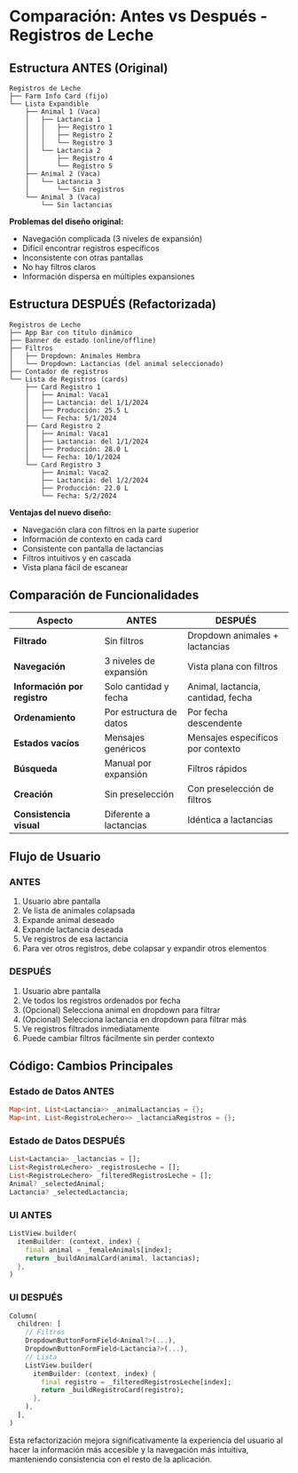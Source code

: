 # Comparación: Antes vs Después - Registros de Leche

## Estructura ANTES (Original)

```
Registros de Leche
├── Farm Info Card (fijo)
└── Lista Expandible
    ├── Animal 1 (Vaca)
    │   ├── Lactancia 1
    │   │   ├── Registro 1
    │   │   ├── Registro 2
    │   │   └── Registro 3
    │   └── Lactancia 2
    │       ├── Registro 4
    │       └── Registro 5
    ├── Animal 2 (Vaca)
    │   └── Lactancia 3
    │       └── Sin registros
    └── Animal 3 (Vaca)
        └── Sin lactancias
```

**Problemas del diseño original:**
- Navegación complicada (3 niveles de expansión)
- Difícil encontrar registros específicos
- Inconsistente con otras pantallas
- No hay filtros claros
- Información dispersa en múltiples expansiones

## Estructura DESPUÉS (Refactorizada)

```
Registros de Leche
├── App Bar con título dinámico
├── Banner de estado (online/offline)
├── Filtros
│   ├── Dropdown: Animales Hembra
│   └── Dropdown: Lactancias (del animal seleccionado)
├── Contador de registros
└── Lista de Registros (cards)
    ├── Card Registro 1
    │   ├── Animal: Vaca1
    │   ├── Lactancia: del 1/1/2024
    │   ├── Producción: 25.5 L
    │   └── Fecha: 5/1/2024
    ├── Card Registro 2
    │   ├── Animal: Vaca1  
    │   ├── Lactancia: del 1/1/2024
    │   ├── Producción: 28.0 L
    │   └── Fecha: 10/1/2024
    └── Card Registro 3
        ├── Animal: Vaca2
        ├── Lactancia: del 1/2/2024
        ├── Producción: 22.0 L
        └── Fecha: 5/2/2024
```

**Ventajas del nuevo diseño:**
- Navegación clara con filtros en la parte superior
- Información de contexto en cada card
- Consistente con pantalla de lactancias
- Filtros intuitivos y en cascada
- Vista plana fácil de escanear

## Comparación de Funcionalidades

| Aspecto | ANTES | DESPUÉS |
|---------|-------|---------|
| **Filtrado** | Sin filtros | Dropdown animales + lactancias |
| **Navegación** | 3 niveles de expansión | Vista plana con filtros |
| **Información por registro** | Solo cantidad y fecha | Animal, lactancia, cantidad, fecha |
| **Ordenamiento** | Por estructura de datos | Por fecha descendente |
| **Estados vacíos** | Mensajes genéricos | Mensajes específicos por contexto |
| **Búsqueda** | Manual por expansión | Filtros rápidos |
| **Creación** | Sin preselección | Con preselección de filtros |
| **Consistencia visual** | Diferente a lactancias | Idéntica a lactancias |

## Flujo de Usuario

### ANTES
1. Usuario abre pantalla
2. Ve lista de animales colapsada
3. Expande animal deseado
4. Expande lactancia deseada  
5. Ve registros de esa lactancia
6. Para ver otros registros, debe colapsar y expandir otros elementos

### DESPUÉS  
1. Usuario abre pantalla
2. Ve todos los registros ordenados por fecha
3. (Opcional) Selecciona animal en dropdown para filtrar
4. (Opcional) Selecciona lactancia en dropdown para filtrar más
5. Ve registros filtrados inmediatamente
6. Puede cambiar filtros fácilmente sin perder contexto

## Código: Cambios Principales

### Estado de Datos ANTES
```dart
Map<int, List<Lactancia>> _animalLactancias = {};
Map<int, List<RegistroLechero>> _lactanciaRegistros = {};
```

### Estado de Datos DESPUÉS
```dart
List<Lactancia> _lactancias = [];
List<RegistroLechero> _registrosLeche = [];
List<RegistroLechero> _filteredRegistrosLeche = [];
Animal? _selectedAnimal;
Lactancia? _selectedLactancia;
```

### UI ANTES
```dart
ListView.builder(
  itemBuilder: (context, index) {
    final animal = _femaleAnimals[index];
    return _buildAnimalCard(animal, lactancias);
  },
)
```

### UI DESPUÉS
```dart
Column(
  children: [
    // Filtros
    DropdownButtonFormField<Animal?>(...),
    DropdownButtonFormField<Lactancia?>(...),
    // Lista
    ListView.builder(
      itemBuilder: (context, index) {
        final registro = _filteredRegistrosLeche[index];
        return _buildRegistroCard(registro);
      },
    ),
  ],
)
```

Esta refactorización mejora significativamente la experiencia del usuario al hacer la información más accesible y la navegación más intuitiva, manteniendo consistencia con el resto de la aplicación.